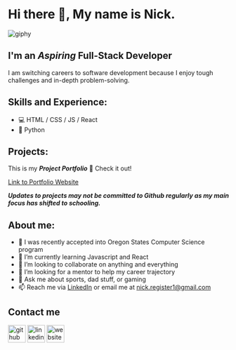 # Hi there 👋, My name is Nick. 
![giphy](https://github.com/nick-register/nick-register/assets/138704535/a7bb1eb5-519c-4768-a1c4-22da83eaa19b)



## I'm an ***Aspiring*** Full-Stack Developer

I am switching careers to software development because I enjoy tough challenges and in-depth problem-solving.

## Skills and Experience:
* 💻 HTML / CSS / JS / React 
* 🐍 Python

## Projects:
This is my ***Project Portfolio***
      🔭 Check it out!

[Link to Portfolio Website](https://nick-register.github.io)

***Updates to projects may not be committed to Github regularly as my main focus has shifted to schooling.***

## About me:

- 🔭 I was recently accepted into Oregon States Computer Science program
- 🌱 I’m currently learning Javascript and React
- 👯 I’m looking to collaborate on anything and everything 
- 🤔 I’m looking for a mentor to help my career trajectory
- 💬 Ask me about sports, dad stuff, or gaming 
- 📫 Reach me via [LinkedIn](https://www.linkedin.com/in/nick-register/) or email me at nick.register1@gmail.com

## Contact me

[<img src='https://cdn.jsdelivr.net/npm/simple-icons@3.0.1/icons/github.svg' alt='github' height='40'>](https://github.com/nick-register)  [<img src='https://cdn.jsdelivr.net/npm/simple-icons@3.0.1/icons/linkedin.svg' alt='linkedin' height='40'>](https://www.linkedin.com/in/nick-register)  [<img src='https://cdn.jsdelivr.net/npm/simple-icons@3.0.1/icons/icloud.svg' alt='website' height='40'>](https://nick-register.github.io/)  

